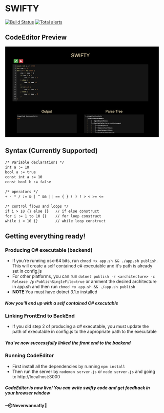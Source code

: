 # SWIFTY
[![Build Status](https://dev.azure.com/shubhamchess/Swifty/_apis/build/status/neverwannafly.Swifty?branchName=master)](https://dev.azure.com/shubhamchess/Swifty/_build/latest?definitionId=1&branchName=master)
[![Total alerts](https://img.shields.io/lgtm/alerts/g/neverwannafly/Swifty.svg?logo=lgtm&logoWidth=18)](https://lgtm.com/projects/g/neverwannafly/Swifty/alerts/)

## CodeEditor Preview
<p align="center"><img src="img/demo.png" alt="Swifty"></p>

## Syntax (Currently Supported)
```
/* Variable declarations */
int a := 10
bool a := true
const int a := 10
const bool b := false

/* operators */
+ - * / := & | ^ && || == { } ( ) ! > < >= <= 

/* control flows and loops */
if i > 10 {} else {}   // if else construct
for i := 1 to 10 {}    // for loop construct
while i < 10 {}        // while loop construct
```

## Getting everything ready!
### Producing C# executable (backend)
* If you're running osx-64 bits, run `chmod +x app.sh && ./app.sh publish`. This will create a self contained c# executable and it's path is already set in config.js
* For other platforms, you can run `dotnet publish -r <architecture> -c Release /p:PublishSingleFile=true` or amment the 
desired architecture in app.sh and then run `chmod +x app.sh && ./app.sh publish`
* <b>NOTE</b> You must have dotnet 3.1.x installed
##### Now you'll end up with a self contained C# executable

### Linking FrontEnd to BackEnd
* If you did step 2 of producing a c# executable, you must update the path of executable in config.js to the appropriate path to the executable
##### You've now successfully linked the front end to the backend

### Running CodeEditor
* First install all the dependencies by running `npm install`
* Then run the server by `nodemon server.js` or `node server.js` and going to http://localhost:3000
##### CodeEditor is now live! You can write swifty code and get feedback in your browser window

#### ~@Neverwannafly
